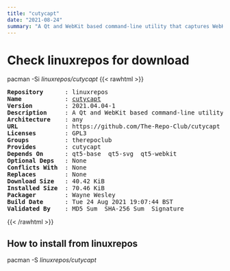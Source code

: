 ```yaml
---
title: "cutycapt"
date: "2021-08-24"
summary: "A Qt and WebKit based command-line utility that captures WebKit's rendering of a web page."
---
```


# Check linuxrepos for download

pacman -Si *linuxrepos/cutycapt*
{{< rawhtml >}}
<pre class="highlight">
<b>Repository</b>      : linuxrepos
<b>Name</b>            : <a href="../../x86_64/cutycapt-2021.04.04-1-any.pkg.tar.zst">cutycapt</a>
<b>Version</b>         : 2021.04.04-1
<b>Description</b>     : A Qt and WebKit based command-line utility that captures WebKit's rendering of a web page.
<b>Architecture</b>    : any
<b>URL</b>             : https://github.com/The-Repo-Club/cutycapt
<b>Licenses</b>        : GPL3
<b>Groups</b>          : therepoclub
<b>Provides</b>        : cutycapt
<b>Depends On</b>      : qt5-base  qt5-svg  qt5-webkit
<b>Optional Deps</b>   : None
<b>Conflicts With</b>  : None
<b>Replaces</b>        : None
<b>Download Size</b>   : 40.42 KiB
<b>Installed Size</b>  : 70.46 KiB
<b>Packager</b>        : Wayne Wesley <wayne6324@gmail.com>
<b>Build Date</b>      : Tue 24 Aug 2021 19:07:44 BST
<b>Validated By</b>    : MD5 Sum  SHA-256 Sum  Signature
</pre>
{{< /rawhtml >}}
## How to install from linuxrepos

pacman -S *linuxrepos/cutycapt*
